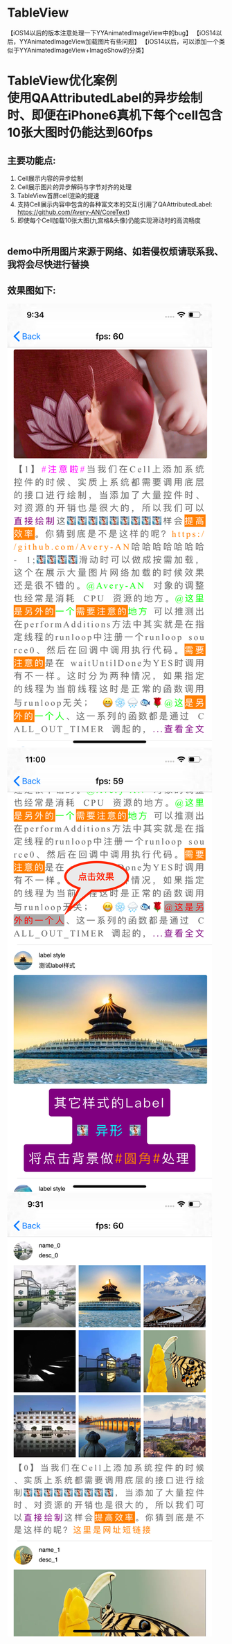 # TableView

【iOS14以后的版本注意处理一下YYAnimatedImageView中的bug】
【iOS14以后，YYAnimatedImageView加载图片有些问题】
【iOS14以后，可以添加一个类似于YYAnimatedImageView+ImageShow的分类】

TableView优化案例<br>
使用QAAttributedLabel的异步绘制时、即便在iPhone6真机下每个cell包含10张大图时仍能达到60fps
================

主要功能点:
---------
1. Cell展示内容的异步绘制<br>
2. Cell展示图片的异步解码与字节对齐的处理<br>
3. TableView首屏cell渲染的提速<br>
4. 支持Cell展示内容中包含的各种富文本的交互(引用了QAAttributedLabel: https://github.com/Avery-AN/CoreText)<br>
5. 即使每个Cell加载10张大图(九宫格&头像)仍能实现滑动时的高流畅度<br><br>

demo中所用图片来源于网络、如若侵权烦请联系我、我将会尽快进行替换<br>
----------------------------------------------------------

效果图如下:<br>
-------------
![TableView](https://github.com/Avery-AN/TableView/raw/master/DEMO_images/demo.png)<br>
![TapedStyle](https://github.com/Avery-AN/TableView/raw/master/DEMO_images/demo2.png)<br>
![九宫格](https://github.com/Avery-AN/TableView/raw/master/DEMO_images/demo3.png)<br>
